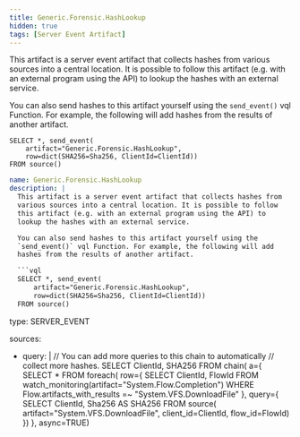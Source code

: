 ```yaml
---
title: Generic.Forensic.HashLookup
hidden: true
tags: [Server Event Artifact]
---
```


This artifact is a server event artifact that collects hashes from
various sources into a central location. It is possible to follow
this artifact (e.g. with an external program using the API) to
lookup the hashes with an external service.

You can also send hashes to this artifact yourself using the
`send_event()` vql Function. For example, the following will add
hashes from the results of another artifact.

```vql
SELECT *, send_event(
    artifact="Generic.Forensic.HashLookup",
    row=dict(SHA256=Sha256, ClientId=ClientId))
FROM source()
```


```yaml
name: Generic.Forensic.HashLookup
description: |
  This artifact is a server event artifact that collects hashes from
  various sources into a central location. It is possible to follow
  this artifact (e.g. with an external program using the API) to
  lookup the hashes with an external service.

  You can also send hashes to this artifact yourself using the
  `send_event()` vql Function. For example, the following will add
  hashes from the results of another artifact.

  ```vql
  SELECT *, send_event(
      artifact="Generic.Forensic.HashLookup",
      row=dict(SHA256=Sha256, ClientId=ClientId))
  FROM source()
  ```

type: SERVER_EVENT

sources:
  - query: |
      // You can add more queries to this chain to automatically
      // collect more hashes.
      SELECT ClientId, SHA256 FROM chain(
      a={
        SELECT * FROM foreach(
          row={
            SELECT ClientId, FlowId
            FROM watch_monitoring(artifact="System.Flow.Completion")
            WHERE Flow.artifacts_with_results =~ "System.VFS.DownloadFile"
          }, query={
            SELECT ClientId, Sha256 AS SHA256
            FROM source(
              artifact="System.VFS.DownloadFile",
              client_id=ClientId, flow_id=FlowId)
         })
      }, async=TRUE)

```
